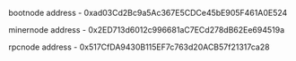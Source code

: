 bootnode 
address - 0xad03Cd2Bc9a5Ac367E5CDCe45bE905F461A0E524

minernode
address - 0x2ED713d6012c996681aC7ECd278dB62Ee694519a

rpcnode 
address - 0x517CfDA9430B115EF7c763d20ACB57f21317ca28